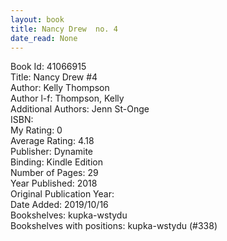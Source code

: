 ```yaml
---
layout: book
title: Nancy Drew  no. 4
date_read: None
---
```


Book Id: 41066915<br />
Title: Nancy Drew #4<br />
Author: Kelly Thompson<br />
Author l-f: Thompson, Kelly<br />
Additional Authors: Jenn St-Onge<br />
ISBN: <br />
My Rating: 0<br />
Average Rating: 4.18<br />
Publisher: Dynamite<br />
Binding: Kindle Edition<br />
Number of Pages: 29<br />
Year Published: 2018<br />
Original Publication Year: <br />
Date Added: 2019/10/16<br />
Bookshelves: kupka-wstydu<br />
Bookshelves with positions: kupka-wstydu (#338)<br />


